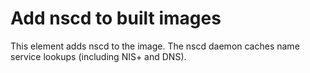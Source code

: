 Add nscd to built images
========================

This element adds nscd to the image. The nscd daemon caches name service
lookups (including NIS+ and DNS).
